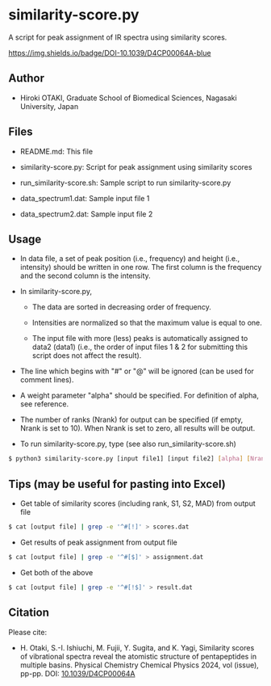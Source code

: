 # similarity-score.py

A script for peak assignment of IR spectra using similarity scores.

https://img.shields.io/badge/DOI-10.1039/D4CP00064A-blue


## Author

- Hiroki OTAKI, Graduate School of Biomedical Sciences, Nagasaki University, Japan


## Files

- README.md: This file

- similarity-score.py: Script for peak assignment using similarity scores

- run_similarity-score.sh: Sample script to run similarity-score.py

- data_spectrum1.dat: Sample input file 1

- data_spectrum2.dat: Sample input file 2


## Usage

- In data file, a set of peak position (i.e., frequency) and height (i.e., intensity) should be written in one row. The first column is the frequency and the second column is the intensity. 

- In similarity-score.py, 
	- The data are sorted in decreasing order of frequency. 

	- Intensities are normalized so that the maximum value is equal to one.
	
	- The input file with more (less) peaks is automatically assigned to data2 (data1) (i.e., the order of input files 1 & 2 for submitting this script does not affect the result).

- The line which begins with "#" or "@" will be ignored (can be used for comment lines).

- A weight parameter "alpha" should be specified. For definition of alpha, see reference.

- The number of ranks (Nrank) for output can be specified (if empty, Nrank is set to 10). When Nrank is set to zero, all results will be output.

- To run similarity-score.py, type (see also run_similarity-score.sh)

```bash
$ python3 similarity-score.py [input file1] [input file2] [alpha] [Nrank] > [output file]
```


## Tips (may be useful for pasting into Excel)

- Get table of similarity scores (including rank, S1, S2, MAD) from output file

```bash
$ cat [output file] | grep -e '^#[!]' > scores.dat
```

- Get results of peak assignment from output file

```bash
$ cat [output file] | grep -e '^#[$]' > assignment.dat
```

- Get both of the above

```bash
$ cat [output file] | grep -e '^#[!$]' > result.dat
```


## Citation

Please cite:

- H. Otaki, S.-I. Ishiuchi, M. Fujii, Y. Sugita, and K. Yagi, Similarity scores of vibrational spectra reveal the atomistic structure of pentapeptides in multiple basins. Physical Chemistry Chemical Physics 2024, vol (issue), pp-pp. DOI: [10.1039/D4CP00064A](https://doi.org/10.1039/D4CP00064A)

